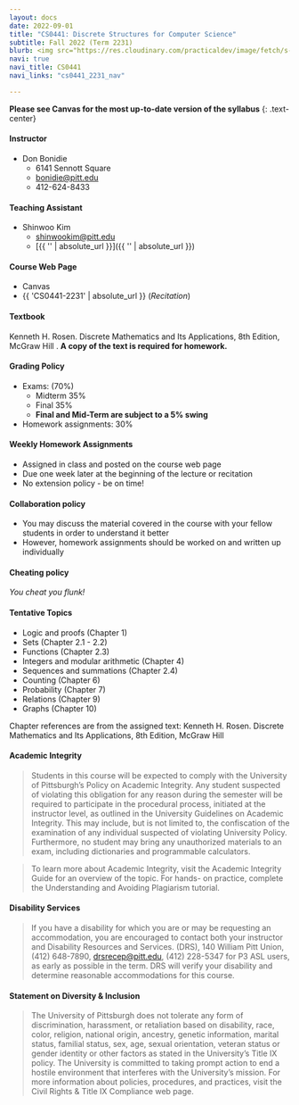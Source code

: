 ```yaml
---
layout: docs
date: 2022-09-01
title: "CS0441: Discrete Structures for Computer Science"
subtitle: Fall 2022 (Term 2231)
blurb: <img src="https://res.cloudinary.com/practicaldev/image/fetch/s--cqZpvxqB--/c_imagga_scale,f_auto,fl_progressive,h_900,q_auto,w_1600/https://dev-to-uploads.s3.amazonaws.com/uploads/articles/3kgxmx7ddk0ws4ng0xo3.jpg" class="w-100"/> The purpose of this course is to understand and use (abstract) discrete structures that are backbones of computer science. In particular, this class is meant to introduce logic, proofs, sets, relations, functions, counting, and probability, with an emphasis on applications in computer science. 
navi: true
navi_title: CS0441
navi_links: "cs0441_2231_nav"

---
```


**Please see Canvas for the most up-to-date version of the syllabus**
{: .text-center}

#### Instructor
+ Don Bonidie
    + 6141 Sennott Square
    + [bonidie@pitt.edu](bonidie@pitt.edu)
    + 412-624-8433

#### Teaching Assistant
+ Shinwoo Kim
    + [shinwookim@pitt.edu](shinwookim@pitt.edu)
    + [{{ '' | absolute_url }}]({{ '' | absolute_url }})

#### Course Web Page
+ Canvas
+ {{ 'CS0441-2231' | absolute_url }} (*Recitation*)

#### Textbook
Kenneth H. Rosen. Discrete Mathematics and Its Applications, 8th Edition, McGraw Hill  .
**A copy of the text is required for homework.**

#### Grading Policy
+ Exams: (70%)
    + Midterm 35%
    + Final 35%
    + **Final and Mid-Term are subject to a 5% swing**
+ Homework assignments: 30%

#### Weekly Homework Assignments
+ Assigned in class and posted on the course web page
+ Due one week later at the beginning of the lecture or recitation
+ No extension policy - be on time!

#### Collaboration policy
+ You may discuss the material covered in the course with your fellow students in order to understand it better
+ However, homework assignments should be worked on and written up individually

#### Cheating policy
*You cheat you flunk!*

#### Tentative Topics
+ Logic and proofs (Chapter 1)
+ Sets (Chapter 2.1 - 2.2)
+ Functions (Chapter 2.3)
+ Integers and modular arithmetic (Chapter 4)
+ Sequences and summations (Chapter 2.4)
+ Counting (Chapter 6)
+ Probability (Chapter 7)
+ Relations (Chapter 9)
+ Graphs (Chapter 10)

Chapter references are from the assigned text: Kenneth H. Rosen. Discrete Mathematics and Its Applications, 8th Edition, McGraw Hill

#### Academic Integrity
> Students in this course will be expected to comply with the University of Pittsburgh’s Policy on Academic Integrity. Any student suspected of violating this obligation for any reason during the semester will be required to participate in the procedural process, initiated at the instructor level, as outlined in the University Guidelines on Academic Integrity. This may include, but is not limited to, the confiscation of the examination of any individual suspected of violating University Policy. Furthermore, no student may bring any unauthorized materials to an exam, including dictionaries and programmable calculators.

> To learn more about Academic Integrity, visit the Academic Integrity Guide for an overview of the topic. For hands- on practice, complete the Understanding and Avoiding Plagiarism tutorial.

#### Disability Services
> If you have a disability for which you are or may be requesting an accommodation, you are encouraged to contact both your instructor and Disability Resources and Services. (DRS), 140 William Pitt Union, (412) 648-7890, drsrecep@pitt.edu, (412) 228-5347 for P3 ASL users, as early as possible in the term. DRS will verify your disability and determine reasonable accommodations for this course.

#### Statement on Diversity & Inclusion
> The University of Pittsburgh does not tolerate any form of discrimination, harassment, or retaliation based on disability, race, color, religion, national origin, ancestry, genetic information, marital status, familial status, sex, age, sexual orientation, veteran status or gender identity or other factors as stated in the University’s Title IX policy. The University is committed to taking prompt action to end a hostile environment that interferes with the University’s mission. For more information about policies, procedures, and practices, visit the Civil Rights & Title IX Compliance web page.
